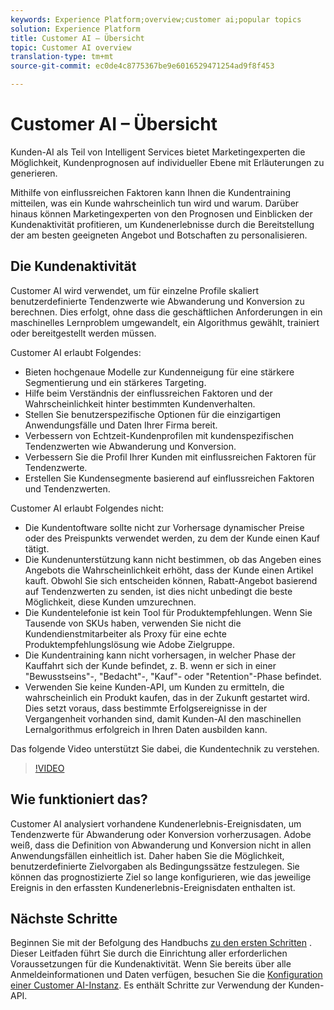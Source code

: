 ```yaml
---
keywords: Experience Platform;overview;customer ai;popular topics
solution: Experience Platform
title: Customer AI – Übersicht
topic: Customer AI overview
translation-type: tm+mt
source-git-commit: ec0de4c8775367be9e6016529471254ad9f8f453

---
```



# Customer AI – Übersicht

Kunden-AI als Teil von Intelligent Services bietet Marketingexperten die Möglichkeit, Kundenprognosen auf individueller Ebene mit Erläuterungen zu generieren.

Mithilfe von einflussreichen Faktoren kann Ihnen die Kundentraining mitteilen, was ein Kunde wahrscheinlich tun wird und warum. Darüber hinaus können Marketingexperten von den Prognosen und Einblicken der Kundenaktivität profitieren, um Kundenerlebnisse durch die Bereitstellung der am besten geeigneten Angebot und Botschaften zu personalisieren.

## Die Kundenaktivität

Customer AI wird verwendet, um für einzelne Profile skaliert benutzerdefinierte Tendenzwerte wie Abwanderung und Konversion zu berechnen. Dies erfolgt, ohne dass die geschäftlichen Anforderungen in ein maschinelles Lernproblem umgewandelt, ein Algorithmus gewählt, trainiert oder bereitgestellt werden müssen.

Customer AI erlaubt Folgendes:

- Bieten hochgenaue Modelle zur Kundenneigung für eine stärkere Segmentierung und ein stärkeres Targeting.
- Hilfe beim Verständnis der einflussreichen Faktoren und der Wahrscheinlichkeit hinter bestimmten Kundenverhalten.
- Stellen Sie benutzerspezifische Optionen für die einzigartigen Anwendungsfälle und Daten Ihrer Firma bereit.
- Verbessern von Echtzeit-Kundenprofilen mit kundenspezifischen Tendenzwerten wie Abwanderung und Konversion.
- Verbessern Sie die Profil Ihrer Kunden mit einflussreichen Faktoren für Tendenzwerte.
- Erstellen Sie Kundensegmente basierend auf einflussreichen Faktoren und Tendenzwerten.

Customer AI erlaubt Folgendes nicht:

- Die Kundentoftware sollte nicht zur Vorhersage dynamischer Preise oder des Preispunkts verwendet werden, zu dem der Kunde einen Kauf tätigt.
- Die Kundenunterstützung kann nicht bestimmen, ob das Angeben eines Angebots die Wahrscheinlichkeit erhöht, dass der Kunde einen Artikel kauft. Obwohl Sie sich entscheiden können, Rabatt-Angebot basierend auf Tendenzwerten zu senden, ist dies nicht unbedingt die beste Möglichkeit, diese Kunden umzurechnen.
- Die Kundentelefonie ist kein Tool für Produktempfehlungen. Wenn Sie Tausende von SKUs haben, verwenden Sie nicht die Kundendienstmitarbeiter als Proxy für eine echte Produktempfehlungslösung wie Adobe Zielgruppe.
- Die Kundentraining kann nicht vorhersagen, in welcher Phase der Kauffahrt sich der Kunde befindet, z. B. wenn er sich in einer &quot;Bewusstseins&quot;-, &quot;Bedacht&quot;-, &quot;Kauf&quot;- oder &quot;Retention&quot;-Phase befindet.
- Verwenden Sie keine Kunden-API, um Kunden zu ermitteln, die wahrscheinlich ein Produkt kaufen, das in der Zukunft gestartet wird. Dies setzt voraus, dass bestimmte Erfolgsereignisse in der Vergangenheit vorhanden sind, damit Kunden-AI den maschinellen Lernalgorithmus erfolgreich in Ihren Daten ausbilden kann.

Das folgende Video unterstützt Sie dabei, die Kundentechnik zu verstehen.

>[!VIDEO](https://video.tv.adobe.com/v/32664?learn=on&quality=12)

## Wie funktioniert das?

Customer AI analysiert vorhandene Kundenerlebnis-Ereignisdaten, um Tendenzwerte für Abwanderung oder Konversion vorherzusagen. Adobe weiß, dass die Definition von Abwanderung und Konversion nicht in allen Anwendungsfällen einheitlich ist. Daher haben Sie die Möglichkeit, benutzerdefinierte Zielvorgaben als Bedingungssätze festzulegen. Sie können das prognostizierte Ziel so lange konfigurieren, wie das jeweilige Ereignis in den erfassten Kundenerlebnis-Ereignisdaten enthalten ist.

## Nächste Schritte

Beginnen Sie mit der Befolgung des Handbuchs [zu den ersten Schritten](./getting-started.md) . Dieser Leitfaden führt Sie durch die Einrichtung aller erforderlichen Voraussetzungen für die Kundenaktivität. Wenn Sie bereits über alle Anmeldeinformationen und Daten verfügen, besuchen Sie die [Konfiguration einer Customer AI-Instanz](./user-guide/configure.md). Es enthält Schritte zur Verwendung der Kunden-API.